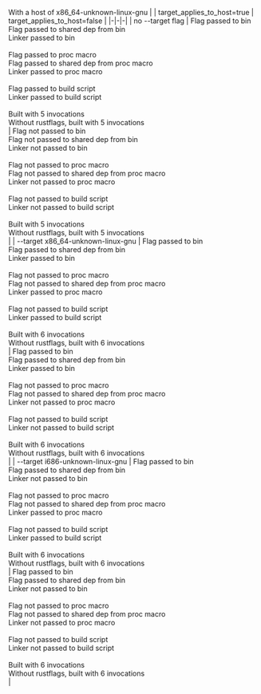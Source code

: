 With a host of x86_64-unknown-linux-gnu
| | target_applies_to_host=true | target_applies_to_host=false |
|-|-|-|
| no --target flag | Flag passed to bin<br/>Flag passed to shared dep from bin<br/>Linker passed to bin<br/><br/>Flag passed to proc macro<br/>Flag passed to shared dep from proc macro<br/>Linker passed to proc macro<br/><br/>Flag passed to build script<br/>Linker passed to build script<br/><br/>Built with 5 invocations<br/>Without rustflags, built with 5 invocations<br/> | Flag not passed to bin<br/>Flag not passed to shared dep from bin<br/>Linker not passed to bin<br/><br/>Flag not passed to proc macro<br/>Flag not passed to shared dep from proc macro<br/>Linker not passed to proc macro<br/><br/>Flag not passed to build script<br/>Linker not passed to build script<br/><br/>Built with 5 invocations<br/>Without rustflags, built with 5 invocations<br/> |
| --target x86_64-unknown-linux-gnu | Flag passed to bin<br/>Flag passed to shared dep from bin<br/>Linker passed to bin<br/><br/>Flag not passed to proc macro<br/>Flag not passed to shared dep from proc macro<br/>Linker passed to proc macro<br/><br/>Flag not passed to build script<br/>Linker passed to build script<br/><br/>Built with 6 invocations<br/>Without rustflags, built with 6 invocations<br/> | Flag passed to bin<br/>Flag passed to shared dep from bin<br/>Linker passed to bin<br/><br/>Flag not passed to proc macro<br/>Flag not passed to shared dep from proc macro<br/>Linker not passed to proc macro<br/><br/>Flag not passed to build script<br/>Linker not passed to build script<br/><br/>Built with 6 invocations<br/>Without rustflags, built with 6 invocations<br/> |
| --target i686-unknown-linux-gnu | Flag passed to bin<br/>Flag passed to shared dep from bin<br/>Linker not passed to bin<br/><br/>Flag not passed to proc macro<br/>Flag not passed to shared dep from proc macro<br/>Linker passed to proc macro<br/><br/>Flag not passed to build script<br/>Linker passed to build script<br/><br/>Built with 6 invocations<br/>Without rustflags, built with 6 invocations<br/> | Flag passed to bin<br/>Flag passed to shared dep from bin<br/>Linker not passed to bin<br/><br/>Flag not passed to proc macro<br/>Flag not passed to shared dep from proc macro<br/>Linker not passed to proc macro<br/><br/>Flag not passed to build script<br/>Linker not passed to build script<br/><br/>Built with 6 invocations<br/>Without rustflags, built with 6 invocations<br/> |
